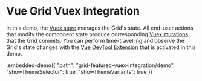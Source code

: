 # Vue Grid Vuex Integration

In this demo, the [Vuex store](https://vuex.vuejs.org/en/getting-started.html) manages the Grid's state. All end-user actions that modify the component state produce corresponding [Vuex mutations](https://vuex.vuejs.org/en/mutations.html) that the Grid commits. You can perform time-travelling and observe the Grid's state changes with the [Vue DevTool Extension](https://github.com/vuejs/vue-devtools) that is activated in this demo.

.embedded-demo({ "path": "grid-featured-vuex-integration/demo", "showThemeSelector": true, "showThemeVariants": true })
